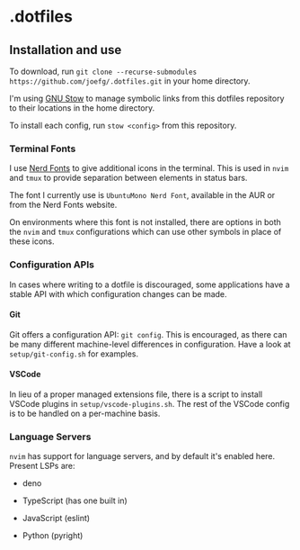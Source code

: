# .dotfiles

## Installation and use

To download, run `git clone --recurse-submodules
https://github.com/joefg/.dotfiles.git` in your home directory.

I'm using [GNU Stow](https://www.gnu.org/software/stow/) to manage symbolic
links from this dotfiles repository to their locations in the home directory.

To install each config, run `stow <config>` from this repository.

### Terminal Fonts

I use [Nerd Fonts](https://www.nerdfonts.com/) to give additional icons in the
terminal. This is used in `nvim` and `tmux` to provide separation between
elements in status bars.

The font I currently use is `UbuntuMono Nerd Font`, available in the AUR or from
the Nerd Fonts website.

On environments where this font is not installed, there are options in both the
`nvim` and `tmux` configurations which can use other symbols in place of these
icons.

### Configuration APIs

In cases where writing to a dotfile is discouraged, some applications have a
stable API with which configuration changes can be made.

#### Git

Git offers a configuration API: `git config`. This is encouraged, as there can
be many different machine-level differences in configuration. Have a look at
`setup/git-config.sh` for examples.

#### VSCode

In lieu of a proper managed extensions file, there is a script to install VSCode
plugins in `setup/vscode-plugins.sh`. The rest of the VSCode config is to be
handled on a per-machine basis.

### Language Servers

`nvim` has support for language servers, and by default it's enabled here.
Present LSPs are:

* deno

* TypeScript (has one built in)

* JavaScript (eslint)

* Python (pyright)
